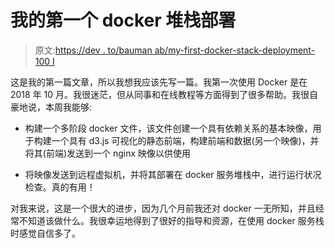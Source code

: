 # 我的第一个 docker 堆栈部署

> 原文:[https://dev . to/bauman ab/my-first-docker-stack-deployment-100 I](https://dev.to/baumanab/my-first-docker-stack-deployment-100i)

这是我的第一篇文章，所以我想我应该先写一篇。我第一次使用 Docker 是在 2018 年 10 月。我很迷茫，但从同事和在线教程等方面得到了很多帮助。我很自豪地说，本周我能够:

*   构建一个多阶段 docker 文件，该文件创建一个具有依赖关系的基本映像，用于构建一个具有 d3.js 可视化的静态前端，构建前端和数据(另一个映像)，并将其(前端)发送到一个 nginx 映像以供使用

*   将映像发送到远程虚拟机，并将其部署在 docker 服务堆栈中，进行运行状况检查。真的有用！

对我来说，这是一个很大的进步，因为几个月前我还对 docker 一无所知，并且经常不知道该做什么。我很幸运地得到了很好的指导和资源，在使用 docker 服务栈时感觉自信多了。